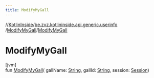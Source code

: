 ```yaml
---
title: ModifyMyGall
---
```

//[KotlinInside](../../../index.html)/[be.zvz.kotlininside.api.generic.userinfo](../index.html)
/[ModifyMyGall](index.html)/[ModifyMyGall](-modify-my-gall.html)

# ModifyMyGall

[jvm]\
fun [ModifyMyGall](-modify-my-gall.html)(
gallName: [String](https://kotlinlang.org/api/latest/jvm/stdlib/kotlin/-string/index.html),
gallId: [String](https://kotlinlang.org/api/latest/jvm/stdlib/kotlin/-string/index.html),
session: [Session](../../be.zvz.kotlininside.session/-session/index.html))




